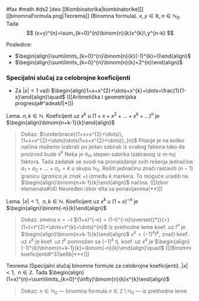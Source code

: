#fax #math #ds2 [deo [[Kombinatorika|kombinatorike]]]
$\:$
[[binomnaFormula.png|Teorema]] (Binomna formula). $x,\,y \in \mathbb{R},\,n\in \mathbb{N}_{0}$. Tada 
$$
(x+y)^{n}=\sum_{k=0}^{n}\binom{n}{k}x^{k}\,y^{n-k}
$$

Posledice:
- $\begin{align}\sum\limits_{k=0}^{n}\binom{n}{k}(-1)^{k}=0\end{align}$
- $\begin{align}\sum\limits_{k=0}^{n}\binom{n}{k}=2^{n}\end{align}$

### Specijalni slučaj za celobrojne koeficijenti

- Za $|x|< 1$ važi
  $\begin{align}1+x+x^{2}+\dots+x^{k}+\dots=\frac{1}{1-x}\end{align}\quad$ ([[Aritmetička i geometrijska progresija#^adeab1|*]])

Lema. $n,\,k\in \mathbb{N}$. Koeficijent uz $x^{k}$ u $(1+x+x^{2}+\dots+x^{k}+\dots)^{n}$ je $\begin{align}\binom{n+k-1}{k}\end{align}$
> Dokaz:
> $\underbrace{(1+x+x^{2}+\dots)\,(1+x+x^{2}+\dots)\dots(1+x+x^{2}+\dots)}_{n}$
> Pitanje je na koliko načina možemo izabrati po jedan sabirak iz svakog faktora tako da proizvod bude $x^{k}$
> Neka je $a_{m}$ stepen sabirka izabranog iz $m$-toj faktora.
> Tada zadatak se svodi na pronalaženje svih rešenja jednačine $a_{1}+a_{2}+\dots+a_{n}=k$ u skupu $\mathbb{N}_{0}$.
> Rešiti jednačinu znači rastaviti $(n-1)$ granicu (*granica je znak +*) između $k$ markera.
> To moguće uraditi na $\begin{align}\binom{n+k-1}{k}\end{align}$ načina. ([[Izbor elemenata#(4) Neuređen izbor elta sa ponavljanima|**]])
> 


Lema. $|x|<1, \ \ n,\, k\in \mathbb{N}$. Koeficijent uz $x^{k}$ u $(1+x)^{-n}$ je $\begin{align}\binom{-n}{k}\end{align}$
> Dokaz: smena $x=-t$
> $(1+x)^{-n} = (1-t)^{-n}\overset{(*)}{=}(1+t+t^{2}+\dots+t^{k}+\dots)^{n}$
> Iz prethodne leme koef. uz $t^{n}$ je $\begin{align}\binom{n+k-1}{k}\end{align}$
> $x^{k}=(-1)^{k}t^{k}$, znači koef. uz $x^{k}$ je koef. uz $t^{k}$ pomnožen sa $(-1)^{k}$ 
> tj. koef. uz $x^{k}$ je $\begin{align}(-1)^{k}\binom{n+k-1}{k}=\binom{-n}{k}\end{align}\quad$ ([[Binomni koeficijenti#^37ae6b|***]])

Teorema (Specijalni slučaj binomne formule za celobrojne koeficijenti). 
$|x|<1,\ \ n \in \mathbb{Z}$. Tada $\begin{align}(1+x)^{n}=\sum\limits_{k=0}^{\infty}\binom{n}{k}x^{k}\end{align}$
>Dokaz:
>$n\in \mathbb{N}_{0}$ — binomna formula
>$n\in \mathbb{Z}\setminus\mathbb{N}_{0}$ — iz prethodne leme